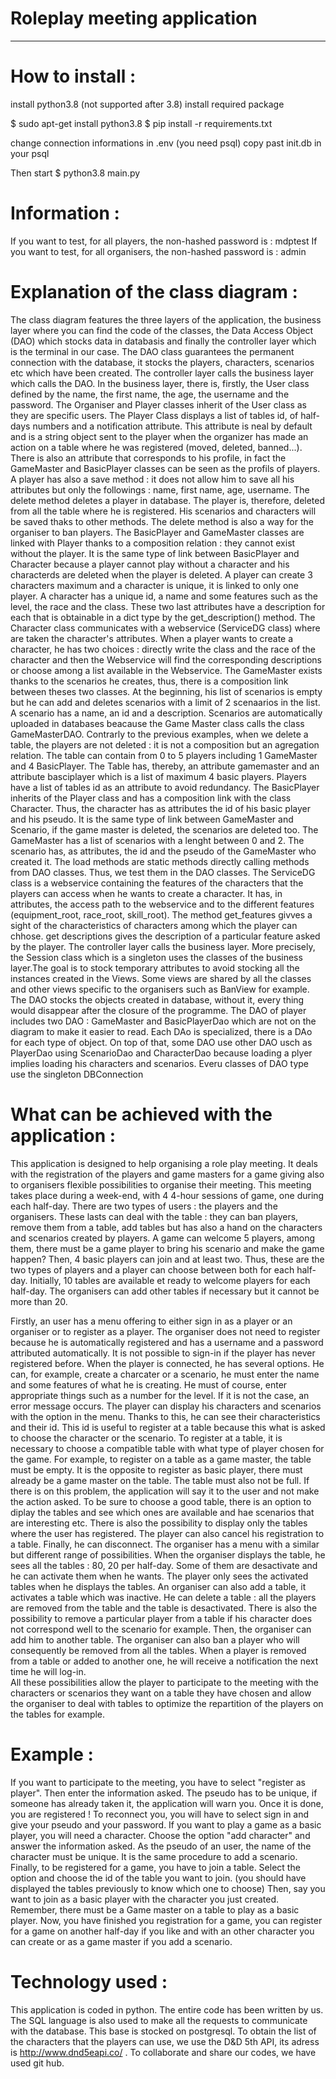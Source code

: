 # Roleplay meeting application
***
# How to install :

install python3.8 (not supported after 3.8)
install required package

$ sudo apt-get install python3.8
$ pip install -r requirements.txt

change connection informations in .env (you need psql)
copy past init.db in your psql

Then start
$ python3.8 main.py

# Information :
If you want to test, for all players, the non-hashed password is : mdptest
If you want to test, for all organisers, the non-hashed password is : admin

# Explanation of the class diagram : 
The class diagram features the three layers of the application, the business layer where you can find the code of the classes, the Data Access Object (DAO) which stocks data in databasis and finally the controller layer which is the terminal in our case. The DAO class guarantees the permanent connection with the database, it stocks the players, characters, scenarios etc which have been created. 
The controller layer calls the business layer which calls the DAO.  In the business layer, there is, firstly, the User class defined by the name, the first name, the age, the username and the password. The Organiser and Player classes inherit of the User class as they are specific users. 
The Player Class displays a list of tables id, of half-days numbers and a notification attribute. This attribute is neal by default and is a string object sent to the player when the organizer has made an action on a table where he was registered (moved, deleted, banned...).
There is also an attribute that corresponds to his profile, in fact the GameMaster and BasicPlayer classes can be seen as the profils of players. 
A player has also a save method : it does not allow him to save all his attributes but only the followings : name, first name, age, username.
The delete method deletes a player in database. The player is, therefore, deleted from all the table where he is registered. His scenarios and characters will be saved thaks to other methods. The delete method is also a way for the organiser to ban players.
The BasicPlayer and GameMaster classes are linked with Player thanks to a composition relation : they cannot exist without the player. It is the same type of link between BasicPlayer and Character because a player cannot play without a character and his characterds are deleted when the player is deleted.
A player can create 3 characters maximum and a character is unique, it is linked to only one player. A character has a unique id, a name and some features such as the level, the race and the class. These two last attributes have a description for each that is obtainable in a dict type by the get_description() method.
The Character class communicates with a webservice (ServiceDG class) where are taken the character's attributes. When a player wants to create a character, he has two choices : directly write the class and the race of the character and then the Webservice will find the corresponding descriptions or choose among a list available in the Webservice.
The GameMaster exists thanks to the scenarios he creates, thus, there is a composition link between theses two classes. At the beginning, his list of scenarios is empty but he can add and deletes scenarios with a limit of 2 scenaarios in the list. A scenario has a name, an id and a description. Scenarios are automatically uploaded in databases beacause the Game Master class calls the class GameMasterDAO.
Contrarly to the previous examples, when we delete a table, the players are not deleted : it is not a composition but an agregation relation. The table can contain from 0 to 5 players including 1 GameMaster and 4 BasicPlayer. The Table has, thereby, an attribute gamemaster and an attribute basciplayer which is a list of maximum 4 basic players.
Players have a list of tables id as an attribute to avoid redundancy.
The BasicPlayer inherits of the Player class and has a composition link with the class Character. Thus, the character has as attributes the id of his basic player and his pseudo.
It is the same type of link between GameMaster and Scenario, if the game master is deleted, the scenarios are deleted too. The GameMaster has a list of scenarios with a lenght between 0 and 2. The scenario has, as attributes, the id and the pseudo of the GameMaster who created it.
The load methods are static methods directly calling methods from DAO classes. Thus, we test them in the DAO classes.
The ServiceDG class is a webservice containing the features of the characters that the players can access when he wants to create a character. It has, in attributes, the access path to the webservice and to the different features (equipment_root, race_root, skill_root). The method get_features givves a sight of the characteristics of characters among which the player can chhose. get descriptions gives the description of a particular feature asked by the player. 
The controller layer calls the business layer. More precisely, the Session class which is a singleton uses the classes of the business layer.The goal is to stock temporary attributes to avoid stocking all the instances created in the Views.
Some views are shared by all the classes and other views specific to the organisers such as BanView for example.
The DAO stocks the objects created in database, without it, every thing would disappear after the closure of the programme. The DAO of player includes two DAO : GameMaster and BasicPlayerDao which are not on the diagram to make it easier to read. 
Each DAo is specialized, there is a DAo for each type of object. On top of that, some DAO use other DAO usch as PlayerDao using ScenarioDao and CharacterDao because loading a plyer implies loading his characters and scenarios. Everu classes of DAO type use the singleton DBConnection

# What can be achieved with the application :
This application is designed to help organising a role play meeting. It deals with the registration of the players and game masters for a game giving also to organisers flexible possibilities to organise their meeting.
This meeting takes place during a week-end, with 4 4-hour sessions of game, one during each half-day. 
There are two types of users : the players and the organisers. These lasts can deal with the table : they can ban players, remove them from a table, add tables but has also a hand on the characters and scenarios created by players. 
A game can welcome 5 players, among them, there must be a game player to bring his scenario and make the game happen? Then, 4 basic players can join and at least two. Thus, these are the two types of players and a player can choose between both for each half-day.
Initially, 10 tables are available et ready to welcome players for each half-day. The organisers can add other tables if necessary but it cannot be more than 20.

Firstly, an user has a menu offering to either sign in as a player or an organiser or to register as a player. The organiser does not need to register because he is automatically registered and has a username and a password attributed automatically. It is not possible to sign-in if the player has never registered before.
When the player is connected, he has several options. He can, for example, create a charcater or a scenario, he must enter the name and some features of what he is creating. He must of course, enter appropriate things such as a number for the level. If it is not the case, an error message occurs. 
The player can display his characters and scenarios with the option in the menu. Thanks to this, he can see their characteristics and their id.
This id is useful to register at a table because this what is asked to choose the character or the scenario. To register at a table, it is necessary to choose a compatible table with what type of player chosen for the game. For example, to register on a table as a game master, the table must be empty. It is the opposite to register as basic player, there must already be a game master on the table. The table must also not be full. If there is on this problem, the application will say it to the user and not make the action asked. 
To be sure to choose a good table, there is an option to diplay the tables and see which ones are available and hae scenarios that are interesting etc. 
There is also the possibility to display only the tables where the user has registered. The player can also cancel his registration to a table. Finally, he can disconnect.
The organiser has a menu with a similar but different range of possibilities. 
When the organiser displays the table, he sees all the tables : 80, 20 per half-day. Some of them are desactivate and he can activate them when he wants. The player only sees the activated tables when he displays the tables. 
An organiser can also add a table, it activates a table which was inactive. 
He can delete a table : all the players are removed from the table and the table is desactivated. 
There is also the possibility to remove a particular player from a table if his character does not correspond well to the scenario for example. Then, the organiser can add him to another table. 
The organiser can also ban a player who will consequently be removed from all the tables.
When a player is removed from a table or added to another one, he will receive a notification the next time he will log-in.  
All these possibilities allow the player to participate to the meeting with the characters or scenarios they want on a table they have chosen and allow the organiser to deal with tables to optimize the repartition of the players on the tables for example. 

# Example : 
If you want to participate to the meeting, you have to select "register as player". Then enter the information asked. The pseudo has to be unique, if someone has already taken it, the application will warn you. Once it is done, you are registered ! To reconnect you, you will have to select sign in and give your pseudo and your password.
If you want to play a game as a basic player, you will need a character. Choose the option "add character" and answer the information asked. As the pseudo of an user, the name of the character must be unique. It is the same procedure to add a scenario.
Finally, to be registered for a game, you have to join a table. Select the option and choose the id of the table you want to join. (you should have displayed the tables previously to know which one to choose) Then, say you want to join as a basic player with the character you just created. Remember, there must be a Game master on a table to play as a basic player. Now, you have finished you registration for a game, you can register for a game on another half-day if you like and with an other character you can create or as a game master if you add a scenario.


# Technology used : 
This application is coded in python. The entire code has been written by us. The SQL language is also used to make all the requests to communicate with the database. This base is stocked on postgresql.
To obtain the list of the characters that the players can use, we use the D&D 5th API, its adress is http://www.dnd5eapi.co/ .
To collaborate and share our codes, we have used git hub. 